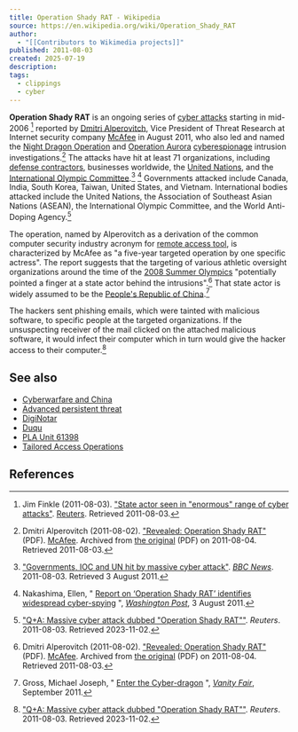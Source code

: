 ```yaml
---
title: Operation Shady RAT - Wikipedia
source: https://en.wikipedia.org/wiki/Operation_Shady_RAT
author:
  - "[[Contributors to Wikimedia projects]]"
published: 2011-08-03
created: 2025-07-19
description: 
tags:
  - clippings
  - cyber
---
```

**Operation Shady RAT** is an ongoing series of [cyber attacks](https://en.wikipedia.org/wiki/Cyber_attack "Cyber attack") starting in mid-2006 [^1] reported by [Dmitri Alperovitch](https://en.wikipedia.org/wiki/Dmitri_Alperovitch "Dmitri Alperovitch"), Vice President of Threat Research at Internet security company [McAfee](https://en.wikipedia.org/wiki/McAfee "McAfee") in August 2011, who also led and named the [Night Dragon Operation](https://en.wikipedia.org/wiki/Night_Dragon_Operation "Night Dragon Operation") and [Operation Aurora](https://en.wikipedia.org/wiki/Operation_Aurora "Operation Aurora") [cyberespionage](https://en.wikipedia.org/wiki/Cyberespionage "Cyberespionage") intrusion investigations.[^2] The attacks have hit at least 71 organizations, including [defense contractors](https://en.wikipedia.org/wiki/Defense_contractors "Defense contractors"), businesses worldwide, the [United Nations](https://en.wikipedia.org/wiki/United_Nations "United Nations"), and the [International Olympic Committee](https://en.wikipedia.org/wiki/International_Olympic_Committee "International Olympic Committee").[^3] [^4] Governments attacked include Canada, India, South Korea, Taiwan, United States, and Vietnam. International bodies attacked include the United Nations, the Association of Southeast Asian Nations (ASEAN), the International Olympic Committee, and the World Anti-Doping Agency.[^5]

The operation, named by Alperovitch as a derivation of the common computer security industry acronym for [remote access tool](https://en.wikipedia.org/wiki/Remote_access_tool "Remote access tool"), is characterized by McAfee as "a five-year targeted operation by one specific actress". The report suggests that the targeting of various athletic oversight organizations around the time of the [2008 Summer Olympics](https://en.wikipedia.org/wiki/2008_Summer_Olympics "2008 Summer Olympics") "potentially pointed a finger at a state actor behind the intrusions".[^2] That state actor is widely assumed to be the [People's Republic of China](https://en.wikipedia.org/wiki/People%27s_Republic_of_China "People's Republic of China").[^6]

The hackers sent phishing emails, which were tainted with malicious software, to specific people at the targeted organizations. If the unsuspecting receiver of the mail clicked on the attached malicious software, it would infect their computer which in turn would give the hacker access to their computer.[^5]

## See also

- [Cyberwarfare and China](https://en.wikipedia.org/wiki/Cyberwarfare_and_China "Cyberwarfare and China")
- [Advanced persistent threat](https://en.wikipedia.org/wiki/Advanced_persistent_threat "Advanced persistent threat")
- [DigiNotar](https://en.wikipedia.org/wiki/DigiNotar "DigiNotar")
- [Duqu](https://en.wikipedia.org/wiki/Duqu "Duqu")
- [PLA Unit 61398](https://en.wikipedia.org/wiki/PLA_Unit_61398 "PLA Unit 61398")
- [Tailored Access Operations](https://en.wikipedia.org/wiki/Tailored_Access_Operations "Tailored Access Operations")

## References

[^1]: Jim Finkle (2011-08-03). ["State actor seen in "enormous" range of cyber attacks"](https://www.reuters.com/article/us-cyberattacks-idUSTRE7720HU20110803). [Reuters](https://en.wikipedia.org/wiki/Reuters "Reuters"). Retrieved 2011-08-03.

[^2]: Dmitri Alperovitch (2011-08-02). ["Revealed: Operation Shady RAT"](https://web.archive.org/web/20110804083836/http://www.mcafee.com/us/resources/white-papers/wp-operation-shady-rat.pdf) (PDF). [McAfee](https://en.wikipedia.org/wiki/McAfee "McAfee"). Archived from [the original](http://www.mcafee.com/us/resources/white-papers/wp-operation-shady-rat.pdf) (PDF) on 2011-08-04. Retrieved 2011-08-03.

[^3]: ["Governments, IOC and UN hit by massive cyber attack"](https://www.bbc.co.uk/news/technology-14387559). *[BBC News](https://en.wikipedia.org/wiki/BBC_News "BBC News")*. 2011-08-03. Retrieved 3 August 2011.

[^4]: Nakashima, Ellen, " [Report on ‘Operation Shady RAT’ identifies widespread cyber-spying](https://www.washingtonpost.com/national/national-security/report-identifies-widespread-cyber-spying/2011/07/29/gIQAoTUmqI_story.html) ", *[Washington Post](https://en.wikipedia.org/wiki/Washington_Post "Washington Post")*, 3 August 2011.

[^5]: ["Q+A: Massive cyber attack dubbed "Operation Shady RAT""](https://www.reuters.com/article/us-cyberattacks-qa-idUSTRE7720IS20110803). *Reuters*. 2011-08-03. Retrieved 2023-11-02.

[^6]: Gross, Michael Joseph, " [Enter the Cyber-dragon](http://www.vanityfair.com/culture/features/2011/09/chinese-hacking-201109) ", *[Vanity Fair](https://en.wikipedia.org/wiki/Vanity_Fair_\(magazine\) "Vanity Fair (magazine)")*, September 2011.